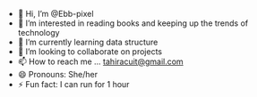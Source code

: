 - 👋 Hi, I’m @Ebb-pixel
- 👀 I’m interested in reading books and keeping up the trends of technology
- 🌱 I’m currently learning data structure
- 💞️ I’m looking to collaborate on projects 
- 📫 How to reach me ... tahiracuit@gmail.com
- 😄 Pronouns: She/her
- ⚡ Fun fact: I can run for 1 hour

<!---
Ebb-pixel/Ebb-pixel is a ✨ special ✨ repository because its `README.md` (this file) appears on your GitHub profile.
You can click the Preview link to take a look at your changes.
--->
